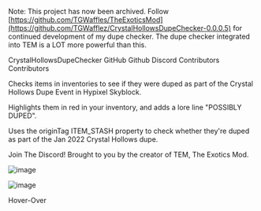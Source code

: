 Note: This project has now been archived. Follow [https://github.com/TGWaffles/TheExoticsMod](https://github.com/TGWafflez/CrystalHollowsDupeChecker-0.0.0.5) for continued development of my dupe checker.
The dupe checker integrated into TEM is a LOT more powerful than this.

CrystalHollowsDupeChecker
GitHub Github Discord Contributors Contributors

Checks items in inventories to see if they were duped as part of the Crystal Hollows Dupe Event in Hypixel Skyblock.

Highlights them in red in your inventory, and adds a lore line "POSSIBLY DUPED".

Uses the originTag ITEM_STASH property to check whether they're duped as part of the Jan 2022 Crystal Hollows dupe.

Join The Discord!
Brought to you by the creator of TEM, The Exotics Mod.

![image](https://github.com/TGWafflez/CrystalHollowsDupeChecker-0.0.0.5/assets/134829075/6fef60e2-ab13-4c03-9813-b45d91f4e691)

![image](https://github.com/TGWafflez/CrystalHollowsDupeChecker-0.0.0.5/assets/134829075/4779eca9-a754-4e81-90f6-0b3b973ac2f5)

Hover-Over
